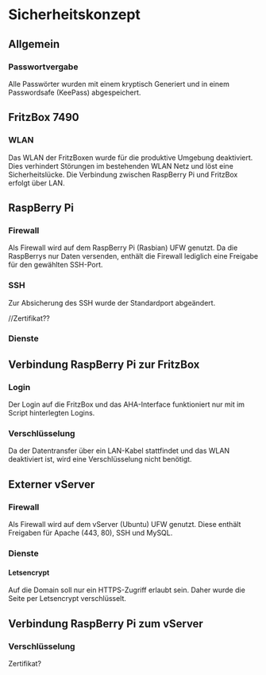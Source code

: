 # Sicherheitskonzept

## Allgemein

### Passwortvergabe

Alle Passwörter wurden mit einem kryptisch Generiert und in einem Passwordsafe \(KeePass\) abgespeichert.

## FritzBox 7490

### WLAN

Das WLAN der FritzBoxen wurde für die produktive Umgebung deaktiviert. Dies verhindert Störungen im bestehenden WLAN Netz und löst eine Sicherheitslücke. Die Verbindung zwischen RaspBerry Pi und FritzBox erfolgt über LAN.

## RaspBerry Pi

### Firewall

Als Firewall wird auf dem RaspBerry Pi \(Rasbian\) UFW genutzt. Da die RaspBerrys nur Daten versenden, enthält die Firewall lediglich eine Freigabe für den gewählten SSH-Port.

### SSH

Zur Absicherung des SSH wurde der Standardport abgeändert. 

//Zertifikat??

### Dienste

## Verbindung RaspBerry Pi zur FritzBox

### Login

Der Login auf die FritzBox und das AHA-Interface funktioniert nur mit im Script hinterlegten Logins. 

### Verschlüsselung

Da der Datentransfer über ein LAN-Kabel stattfindet und das WLAN deaktiviert ist, wird eine Verschlüsselung nicht benötigt.

## Externer vServer

### Firewall

Als Firewall wird auf dem vServer \(Ubuntu\) UFW genutzt. Diese enthält Freigaben für Apache \(443, 80\), SSH und MySQL.

### Dienste
#### Letsencrypt
Auf die Domain soll nur ein HTTPS-Zugriff erlaubt sein. Daher wurde die Seite per Letsencrypt verschlüsselt.

## Verbindung RaspBerry Pi zum vServer

### Verschlüsselung
Zertifikat?

<!--stackedit_data:
eyJoaXN0b3J5IjpbMTAyMzgyODA2N119
-->